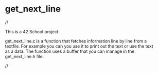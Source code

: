 # get_next_line
//

This is a 42 School project. 

get_next_line.c is a function that fetches information line by line from a textfile. For example you can you use it to print out the text or
use the text as a data. The function uses a buffer that you can manage in the get_next_line.h file.

//
